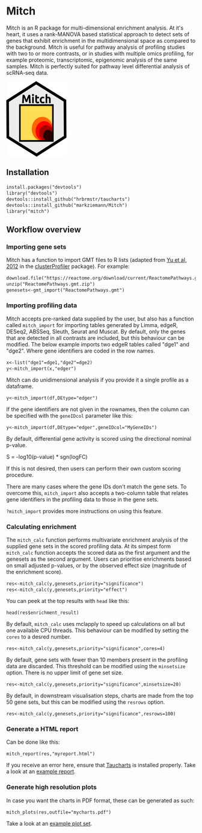 # Mitch
Mitch is an R package for multi-dimensional enrichment analysis. At it's heart, it uses a rank-MANOVA based statistical approach to detect sets of genes that exhibit enrichment in the multidimensional space as compared to the background. Mitch is useful for pathway analysis of profiling studies with two to or more contrasts, or in studies with multiple omics profiling, for example proteomic, transcriptomic, epigenomic analysis of the same samples. Mitch is perfectly suited for pathway level differential analysis of scRNA-seq data.

<img align="center" width="160" height="200" src="https://github.com/markziemann/mitch_paper/blob/master/figs/mitch.png">

## Installation
```
install.packages("devtools")
library("devtools")
devtools::install_github("hrbrmstr/taucharts")
devtools::install_github("markziemann/Mitch")
library("mitch")
```

## Workflow overview
### Importing gene sets
Mitch has a function to import GMT files to R lists (adapted from [Yu et al, 2012](https://dx.doi.org/10.1089%2Fomi.2011.0118) in the [clusterProfiler](http://bioconductor.org/packages/release/bioc/html/clusterProfiler.html) package). For example:
```
download.file("https://reactome.org/download/current/ReactomePathways.gmt.zip",destfile="ReactomePathways.gmt.zip")
unzip("ReactomePathways.gmt.zip")
genesets<-gmt_import("ReactomePathways.gmt")
```
### Importing profiling data
Mitch accepts pre-ranked data supplied by the user, but also has a function called `mitch_import` for importing tables generated by Limma, edgeR, DESeq2, ABSSeq, Sleuth, Seurat and Muscat. By default, only the genes that are detected in all contrasts are included, but this behaviour can be modified. The below example imports two edgeR tables called "dge1" and "dge2". Where gene identifiers are coded in the row names.
```
x<-list("dge1"=dge1,"dge2"=dge2)
y<-mitch_import(x,"edger")
```
Mitch can do unidimensional analysis if you provide it a single profile as a dataframe. 
```
y<-mitch_import(df,DEtype="edger")
```

If the gene identifiers are not given in the rownames, then the column can be specified with the `geneIDcol` parameter like this:
```
y<-mitch_import(df,DEtype="edger",geneIDcol="MyGeneIDs")
```
By default, differential gene activity is scored using the directional nominal p-value.

S = -log10(p-value) * sgn(logFC)

If this is not desired, then users can perform their own custom scoring procedure.

There are many cases where the gene IDs don't match the gene sets. To overcome this, `mitch_import` also accepts a two-column table that relates gene identifiers in the profiling data to those in the gene sets. 

`?mitch_import` provides more instructions on using this feature.
### Calculating enrichment
The `mitch_calc` function performs multivariate enrichment analysis of the supplied gene sets in the scored profiling data.  At its simpest form `mitch_calc` function accepts the scored data as the first argument and the genesets as the second argument. Users can prioritise enrichments based on small adjusted p-values, or by the observed effect size (magnitude of the enrichment score).
```
res<-mitch_calc(y,genesets,priority="significance")
res<-mitch_calc(y,genesets,priority="effect")
```
You can peek at the top results with `head` like this:

```
head(res$enrichment_result)
```

By default, `mitch_calc` uses mclapply to speed up calculations on all but one available CPU threads. This behaviour can be modified by setting the `cores` to a desred number.
```
res<-mitch_calc(y,genesets,priority="significance",cores=4)
```
By default, gene sets with fewer than 10 members present in the profiling data are discarded. This threshold can be modified using the `minsetsize` option. There is no upper limit of gene set size.
```
res<-mitch_calc(y,genesets,priority="significance",minsetsize=20)
```
By default, in downstream visualisation steps, charts are made from the top 50 gene sets, but this can be modified using the `resrows` option. 
```
res<-mitch_calc(y,genesets,priority="significance",resrows=100)
```
### Generate a HTML report
Can be done like this:
```
mitch_report(res,"myreport.html")
```
If you receive an error here, ensure that [Taucharts](https://github.com/hrbrmstr/taucharts) is installed properly.
Take a look at an [example report](https://github.com/markziemann/Mitch/blob/master/figs/myreport.html).

### Generate high resolution plots
In case you want the charts in PDF format, these can be generated as such:
```
mitch_plots(res,outfile="mycharts.pdf")
```
Take a look at an [example plot set](https://github.com/markziemann/Mitch/blob/master/figs/mycharts.pdf).
